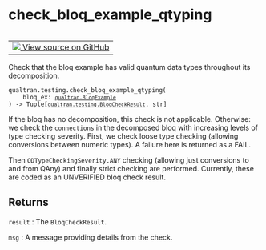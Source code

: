# check_bloq_example_qtyping


<table class="tfo-notebook-buttons tfo-api nocontent" align="left">
<td>
  <a target="_blank" href="https://github.com/quantumlib/Qualtran/blob/main/qualtran/testing.py#L672-L695">
    <img src="https://www.tensorflow.org/images/GitHub-Mark-32px.png" />
    View source on GitHub
  </a>
</td>
</table>



Check that the bloq example has valid quantum data types throughout its decomposition.


<pre class="devsite-click-to-copy prettyprint lang-py tfo-signature-link">
<code>qualtran.testing.check_bloq_example_qtyping(
    bloq_ex: <a href="../../qualtran/BloqExample.html"><code>qualtran.BloqExample</code></a>
) -> Tuple[<a href="../../qualtran/testing/BloqCheckResult.html"><code>qualtran.testing.BloqCheckResult</code></a>, str]
</code></pre>



<!-- Placeholder for "Used in" -->

If the bloq has no decomposition, this check is not applicable. Otherwise: we check the
`connections` in the decomposed bloq with increasing levels of type checking severity.
First, we check loose type checking (allowing conversions between numeric types). A
failure here is returned as a FAIL.

Then `QDTypeCheckingSeverity.ANY` checking (allowing just conversions to and from QAny) and
finally strict checking are performed. Currently, these are coded as an UNVERIFIED bloq
check result.

<h2 class="add-link">Returns</h2>

`result`<a id="result"></a>
: The `BloqCheckResult`.

`msg`<a id="msg"></a>
: A message providing details from the check.


